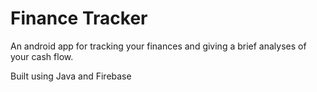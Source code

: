 # Finance Tracker
An android app for tracking your finances and giving a brief analyses of your cash flow. 

Built using Java and Firebase
